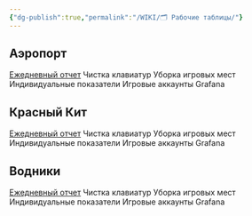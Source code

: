 ```yaml
---
{"dg-publish":true,"permalink":"/WIKI/🗂️ Рабочие таблицы/"}
---
```


## Аэропорт
[Ежедневный отчет](https://docs.google.com/spreadsheets/d/1d1Yrswvjz9XZaicDF7Wb5hF4CZ0zViRS/edit?gid=137669561#gid=137669561)
Чистка клавиатур
Уборка игровых мест
Индивидуальные показатели 
Игровые аккаунты
Grafana
## Красный Кит
[Ежедневный отчет](https://docs.google.com/spreadsheets/d/1UZ7DZjnoqPZeTFf2HAemNYcV5qTbaEZp8B7_5R5ZLjc/edit?gid=865010816#gid=865010816)
Чистка клавиатур
Уборка игровых мест
Индивидуальные показатели 
Игровые аккаунты
Grafana
## Водники
[Ежедневный отчет](https://docs.google.com/spreadsheets/d/10d9FZT_pKT17wfxNhQRhbcDp16NCGe4-If11dSdMGrI/edit?gid=1786654884#gid=1786654884)
Чистка клавиатур
Уборка игровых мест
Индивидуальные показатели 
Игровые аккаунты
Grafana

